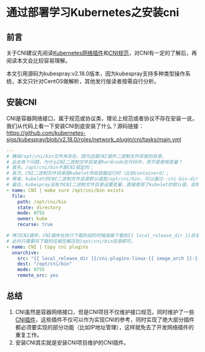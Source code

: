 # 通过部署学习Kubernetes之安装cni

## 前言

关于CNI建议先阅读[Kubernetes网络插件](https://kubernetes.io/docs/concepts/extend-kubernetes/compute-storage-net/network-plugins/)和[CNI规范](https://github.com/containernetworking/cni/blob/master/SPEC.md)，对CNI有一定的了解后，再阅读本文会比较容易理解。

本文引用源码为kubespray:v2.18.0版本，因为kubespray支持多种类型操作系统，本文只针对CentOS做解析，其他发行版读者按需自行分析。

## 安装CNI

CNI是容器网络接口，属于规范或协议类，理论上规范或者协议不存在安装一说，我们从代码上看一下安装CNI到底安装了什么？源码链接：<https://github.com/kubernetes-sigs/kubespray/blob/v2.18.0/roles/network_plugin/cni/tasks/main.yml>

```yaml
---
# 确保/opt/cni/bin文件夹存在，因为这是CNI插件二进制文件存放的目录。
# 此处有个问题，为什么CNI二进制文件目录是hardcode在代码中，而不是使用变量？
# 首先，/opt/cni/bin不是CNI规定的；
# 其次，CNI二进制文件目录是kubelet传给容器运行时（比如containerd）;
# 再者，kubelet的CNI二进制文件目录默认值是/opt/cni/bin，可以通过--cni-bin-dir命令行参数修改
# 最后，kubespray没有为CNI二进制文件目录设置变量，直接使用了kubelet的默认值，说明/opt/cni/bin得到的大家的共识
- name: CNI | make sure /opt/cni/bin exists
  file:
    path: /opt/cni/bin
    state: directory
    mode: 0755
    owner: kube
    recurse: true

# 拷贝CNI插件，CNI插件在执行下载阶段的时候就被下载到{{ local_release_dir }}目录（默认为/tmp/releases）。
# 此时只需要将下载的压缩包解压到/opt/cni/bin目录即可。
- name: CNI | Copy cni plugins
  unarchive:
    src: "{{ local_release_dir }}/cni-plugins-linux-{{ image_arch }}-{{ cni_version }}.tgz"
    dest: "/opt/cni/bin"
    mode: 0755
    remote_src: yes
```

## 总结

1. CNI虽然是容器网络接口，但是CNI项目不仅维护接口规范，同时维护了一些[CNI插件](https://github.com/containernetworking/plugins)，这些插件不仅可以作为实现CNI的参考，同时实现了绝大部分插件都必须要实现的部分功能（比如IP地址管理），这样就免去了开发网络插件的重复工作。
2. 安装CNI其实就是安装CNI项目维护的CNI插件。
